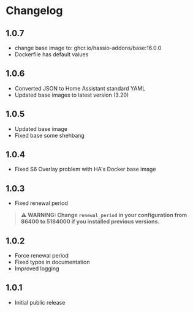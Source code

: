 # Changelog

## 1.0.7

- change base image to: ghcr.io/hassio-addons/base:16.0.0
- Dockerfile has default values

## 1.0.6

- Converted JSON to Home Assistant standard YAML
- Updated base images to latest version (3.20)

## 1.0.5

- Updated base image
- Fixed base some shehbang

## 1.0.4

- Fixed S6 Overlay problem with HA's Docker base image

## 1.0.3

- Fixed renewal period
> **&#x26a0;&#xfe0f; WARNING: Change `renewal_period` in your configuration from 86400 to 5184000 if you installed previous versions.**

## 1.0.2

- Force renewal period
- Fixed typos in documentation
- Improved logging

## 1.0.1

- Initial public release
